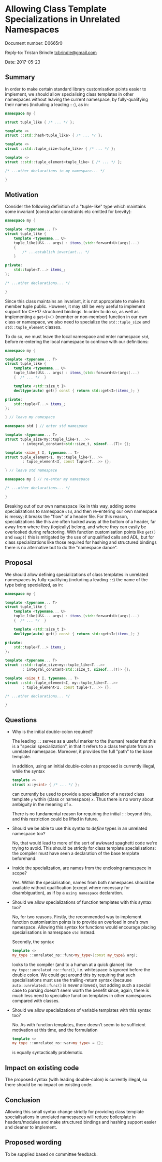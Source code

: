 
# Allowing Class Template Specializations in Unrelated Namespaces #

Document number: D0665r0

Reply-to: Tristan Brindle <tcbrindle@gmail.com>

Date: 2017-05-23

## Summary ##

In order to make certain standard library customisation points easier to implement, we should allow specialising class templates in other namespaces without leaving the current namespace, by fully-qualifying their names (including a leading `::`), as in:

```cpp
namespace my {

struct tuple_like { /* ... */ };

template <>
struct ::std::hash<tuple_like> { /* ... */ };

template <>
struct ::std::tuple_size<tuple_like> { /* ... */ };

template <>
struct ::std::tuple_element<tuple_like> { /* ... */ };

/* ...other declarations in my namespace... */

}
```

## Motivation ##

Consider the following definition of a "tuple-like" type which maintains some invariant (constructor constraints etc omitted for brevity):

```cpp
namespace my {

template <typename... T>
struct tuple_like {
    template <typename... U>
    tuple_like(U&&... args) : items_(std::forward<U>(args)...)
    {
        /* ...establish invariant... */
    }

private:
    std::tuple<T...> items_;
};

/* ...other declarations... */

}
```

Since this class maintains an invariant, it is not appropriate to make its member tuple public. However, it may still be very useful to implement support for C++17 structured bindings. In order to do so, as well as implementing a `get<I>()` (member or non-member) function in our own class or namespace, we also need to specialize the `std::tuple_size` and `std::tuple_element` classes.

To do so, we must leave the local namespace and enter namespace `std`, before re-entering the local namespace to continue with our definitions:

```cpp
namespace my {

template <typename... T>
struct tuple_like {
    template <typename... U>
    tuple_like(U&&... args) : items_(std::forward<U>(args)...)
    {  /* ... */  }

    template <std::size_t I>
    decltype(auto) get() const { return std::get<I>(items_); }

private:
    std::tuple<T...> items_;
};

} // leave my namespace

namespace std { // enter std namespace

template <typename... T>
struct tuple_size<my::tuple_like<T...>>
        : integral_constant<std::size_t, sizeof...(T)> {};

template <size_t I, typename... T>
struct tuple_element<I, my::tuple_like<T...>>
        : tuple_element<I, const tuple<T...>> {};

} // leave std namespace

namespace my { // re-enter my namespace

/* ...other declarations... */

}
```

Breaking out of our own namespace like in this way, adding some specializations to namespace `std`, and then re-entering our own namespace is messy; it breaks the "flow" of a header file. For this reason, specializations like this are often tucked away at the bottom of a header, far away from where they (logically) belong, and where they can easily be overlooked during refactoring. With function customisation points like `get()` and `swap()` this is mitigated by the use of unqualified calls and ADL, but for class specializations like those required for hashing and structured bindings there is no alternative but to do the "namespace dance".

## Proposal ##

We should allow defining specializations of class templates in unrelated namespaces by fully-qualifying (including a leading `::`) the name of the type being specialized, as in:

```cpp
namespace my {

template <typename... T>
struct tuple_like {
    template <typename... U>
    tuple_like(U&&... args) : items_(std::forward<U>(args)...)
    {  /* ... */  }

    template <std::size_t I>
    decltype(auto) get() const { return std::get<I>(items_); }

private:
    std::tuple<T...> items_;
};

template <typename... T>
struct ::std::tuple_size<my::tuple_like<T...>>
        : integral_constant<std::size_t, sizeof...(T)> {};

template <size_t I, typename... T>
struct ::std::tuple_element<I, my::tuple_like<T...>>
        : tuple_element<I, const tuple<T...>> {};

/* ...other declarations... */

}
```

## Questions ##

 * Why is the initial double-colon required?

    The leading `::` serves as a useful marker to the (human) reader that this is a "special specialization", in that it refers to a class template from an unrelated namespace. Moreover, it provides the full "path" to the base template.

    In addition, using an initial double-colon as proposed is currently illegal, while the syntax

    ```cpp
    template <>
    struct x::y<int> { /* ... */ };
    ```

    can currently be used to provide a specialization of a nested class template `y` within (class or namespace) `x`. Thus there is no worry about ambiguity in the meaning of `x`.

    There is no fundamental reason for requiring the initial `::` beyond this, and this restriction could be lifted in future.

 * Should we be able to use this syntax to *define* types in an unrelated namespace too?

    No, that would lead to more of the sort of awkward spaghetti code we're trying to avoid. This should be strictly for class template specialisations: the compiler must have seen a declaration of the base template beforehand.

* Inside the specialization, are names from the enclosing namespace in scope?

    Yes. Within the specialisation, names from both namespaces should be available without qualification (except where necessary for disambiguation), as if by a `using namespace` declaration.

* Should we allow specializations of function templates with this syntax too?

    No, for two reasons. Firstly, the recommended way to implement function customisation points is to provide an overload in one's own namespace. Allowing this syntax for functions would encourage placing specialisations in namespace `std` instead.

    Secondly, the syntax

    ```cpp
    template <>
    my_type ::unrelated_ns::func<my_type>(const my_type& arg);
    ```

    looks to the compiler (and to a human at a quick glance) like `my_type::unrelated_ns::func()`, i.e. whitespace is ignored before the double colon. We could get around this by requiring that such specialisations must use the trailing-return syntax (because `auto::unrelated::func()` is never allowed), but adding such a special case to parsing doesn't seem worth the benefit since, again, there is much less need to specialise function templates in other namespaces compared with classes.

* Should we allow specializations of variable templates with this syntax too?

    No.  As with function templates, there doesn't seem to be sufficient motivation at this time, and the formulation

    ```cpp
    template <>
    my_type ::unrelated_ns::var<my_type> = {};
    ```

    is equally syntactically problematic.

## Impact on existing code ##

The proposed syntax (with leading double-colon) is currently illegal, so there should be no impact on existing code.


## Conclusion ##

Allowing this small syntax change strictly for providing class template specialisations in unrelated namespaces will reduce boilerplate in headers/modules and make structured bindings and hashing support easier and cleaner to implement.


## Proposed wording ##

To be supplied based on committee feedback.
